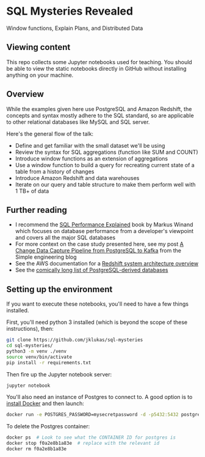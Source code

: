 # SQL Mysteries Revealed

Window functions, Explain Plans, and Distributed Data

## Viewing content

This repo collects some Jupyter notebooks used for teaching.
You should be able to view the static notebooks directly in
GitHub without installing anything on your machine.

## Overview

While the examples given here use PostgreSQL and Amazon Redshift, the concepts
and syntax mostly adhere to the SQL standard, so are applicable to other
relational databases like MySQL and SQL server.

Here's the general flow of the talk:

- Define and get familiar with the small dataset we'll be using
- Review the syntax for SQL aggregations (function like SUM and COUNT)
- Introduce window functions as an extension of aggregations
- Use a window function to build a query for recreating current state of a table from a history of changes
- Introduce Amazon Redshift and data warehouses
- Iterate on our query and table structure to make them perform well with 1 TB+ of data

## Further reading

- I recommend the [SQL Performance Explained](https://sql-performance-explained.com/) book by Markus Winand which focuses on database performance from a developer's viewpoint and covers all the major SQL databases
- For more context on the case study presented here, see my post [A Change Data Capture Pipeline from PostgreSQL to Kafka](https://www.simple.com/engineering/a-change-data-capture-pipeline-from-postgresql-to-kafka) from the Simple engineering blog
- See the AWS documentation for a [Redshift system architecture overview](https://docs.aws.amazon.com/redshift/latest/dg/c_high_level_system_architecture.html)
- See the [comically long list of PostgreSQL-derived databases](https://wiki.postgresql.org/wiki/PostgreSQL_derived_databases)

## Setting up the environment

If you want to execute these notebooks, you'll need to 
have a few things installed.

First, you'll need python 3 installed (which is beyond the scope
of these instructions), then:

```bash
git clone https://github.com/jklukas/sql-mysteries
cd sql-mysteries/
python3 -m venv ./venv
source venv/bin/activate
pip install -r requirements.txt
```

Then fire up the Jupyter notebook server:

```bash
jupyter notebook
```

You'll also need an instance of Postgres to connect to.
A good option is to 
[install Docker](https://www.docker.com/get-started)
and then launch:

```bash
docker run -e POSTGRES_PASSWORD=mysecretpassword -d -p5432:5432 postgres
```

To delete the Postgres container:
```bash
docker ps  # Look to see what the CONTAINER ID for postgres is
docker stop f0a2e8b1a83e  # replace with the relevant id
docker rm f0a2e8b1a83e
```

